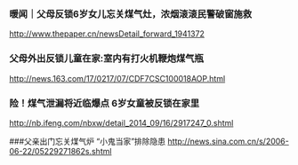 ### 暖闻｜父母反锁6岁女儿忘关煤气灶，浓烟滚滚民警破窗施救
http://www.thepaper.cn/newsDetail_forward_1941372

### 父母外出反锁儿童在家:室内有打火机鞭炮煤气瓶
http://news.163.com/17/0217/07/CDF7CSC100018AOP.html

### 险！煤气泄漏将近临爆点 6岁女童被反锁在家里
http://nb.ifeng.com/nbxw/detail_2014_09/16/2917247_0.shtml

###父亲出门忘关煤气炉 “小鬼当家”排除隐患
http://news.sina.com.cn/s/2006-06-22/05229271862s.shtml
